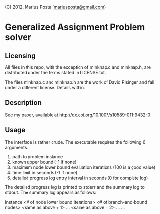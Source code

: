 (C) 2012, Marius Posta (mariusposta@gmail.com)

Generalized Assignment Problem solver
=====================================

Licensing
---------

All files in this repo, with the exception of minknap.c and minknap.h, are
distributed under the terms stated in LICENSE.txt.

The files minknap.c and minknap.h are the work of David Pisinger and fall under
a different license. Details within.

Description
-----------

See my paper, available at http://dx.doi.org/10.1007/s10589-011-9432-0

Usage
-----

The interface is rather crude. The executable requires the following 6 arguments:
1. path to problem instance
2. known upper bound (-1 if none)
3. maximum node lower bound evaluation iterations (100 is a good value)
4. time limit in seconds (-1 if none)
5. detailed progress log entry interval in seconds (0 for complete log)

The detailed progress log is printed to stderr and the summary log to stdout.
The summary log appears as follows:

instance <instance name>
<initial global lower bound> <time> <# of node lower bound iterations> <# of branch-and-bound nodes>
<same as above + 1> ...
<same as above + 2> ... 
...

